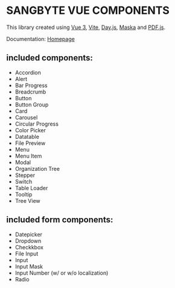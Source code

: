 # SANGBYTE VUE COMPONENTS

This library created using [Vue 3](https://vuejs.org/guide/introduction.html), [Vite](https://vitejs.dev/), [Day.js](https://day.js.org/), [Maska](https://beholdr.github.io/maska/#/) and [PDF.js](https://mozilla.github.io/pdf.js/).

Documentation: [Homepage](http://edgarjuvianno.github.io/vue-sb-components)

## included components:
- Accordion
- Alert
- Bar Progress
- Breadcrumb
- Button
- Button Group
- Card
- Carousel
- Circular Progress
- Color Picker
- Datatable
- File Preview
- Menu
- Menu Item
- Modal
- Organization Tree
- Stepper
- Switch
- Table Loader
- Tooltip
- Tree View

## included form components:
- Datepicker
- Dropdown
- Checkkbox
- File Input
- Input
- Input Mask
- Input Number (w/ or w/o localization)
- Radio
